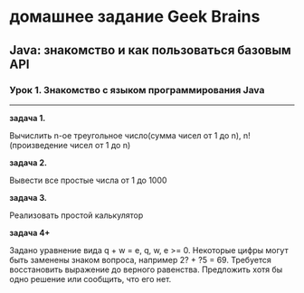 # домашнее задание Geek Brains
## Java: знакомство и как пользоваться базовым API

### Урок 1. Знакомство с языком программирования Java
----

**задача 1.**

Вычислить n-ое треугольное число(сумма чисел от 1 до n), n! (произведение чисел от 1 до n)

**задача 2.**

Вывести все простые числа от 1 до 1000

**задача 3.**

Реализовать простой калькулятор

**задача 4+**

Задано уравнение вида q + w = e, q, w, e >= 0. Некоторые цифры могут быть заменены знаком вопроса, например 2? + ?5 = 69. Требуется восстановить выражение до верного равенства. Предложить хотя бы одно решение или сообщить, что его нет.